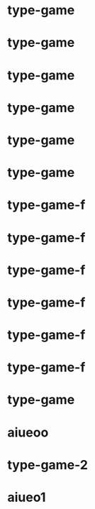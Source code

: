 # type-game
# type-game
# type-game
# type-game
# type-game
# type-game
# type-game-f
# type-game-f
# type-game-f
# type-game-f
# type-game-f
# type-game-f
# type-game
# aiueoo
# type-game-2
# aiueo1
